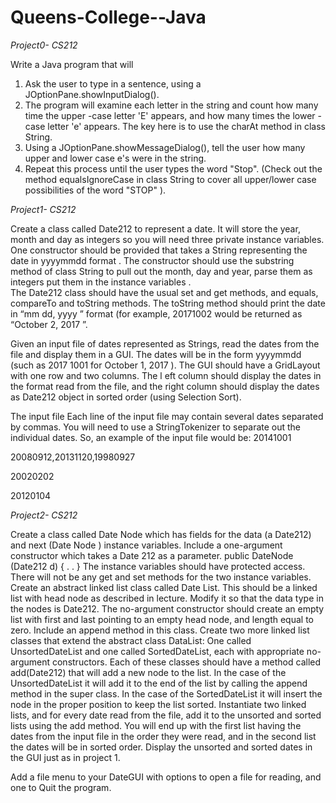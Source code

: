 # Queens-College--Java

*Project0- CS212*

Write a Java program that will
1.   Ask the user to type in a sentence, using a JOptionPane.showInputDialog().
2.   The program will examine 
each letter in the string and count how many time the upper
-case 
letter 'E' appears, and how many times the lower
-case letter 'e' appears.
 The key here is to use 
the 
charAt
 method in class String.
3.   Using a JOptionPane.showMessageDialog(), tell the user how many upper and lower case e's 
were in the string.
4.   Repeat this process until the user types the word "Stop".
 (Check out the method 
equalsIgnoreCase
in class String to cover all upper/lower case possibilities of the word 
"STOP"
). 

*Project1- CS212*


Create a class called 
Date212
to represent a date. It will store the year, month and day as integers
 so 
you will need three private instance variables. 
One
 constructor
 should be provided 
that takes
 a String 
representing the date in 
yyyymmdd
 format
. The constructor 
should 
use the 
substring
method of class 
String
 to pull out the month, day and year, parse them as integers put them in the instance variables
.  
The 
Date212
class should have the usual set and get methods, and 
equals, compareTo and 
toString
 methods. The 
toString
 method should print the date in 
“mm dd, yyyy
” format (for example, 
20171002 would be returned as 
“October 2, 2017
”. 

Given an input file of dates represented as Strings, read the dates from the file and display them in a 
GUI. The dates will be in the form 
yyyymmdd
 (such as 2017
1001 for October 1, 2017
). The GUI should 
have a GridLayout with one row and two columns. The l
eft column should display the dates
 in the 
format read from the file, 
and the right column should display the dates
 as 
Date212
object
 in sorted 
order (using Selection Sort).

The input file
Each line of the input file may contain several
 dates separated by commas. You will need to use a 
StringTokenizer to separate out the individual dates. So, an example of the input file would be:
20141001 

20080912,20131120,19980927 

20020202 

20120104 

*Project2- CS212*

Create a class called 
Date
Node
which has fields for the 
data
(a Date212) and 
next
 (Date
Node
)
instance variables. Include a one-argument 
constructor which takes a Date
212 
as a parameter.
      public 
DateNode (Date212 
d) {  . . } 
The instance variables should 
have 
protected 
access. There 
will not be 
any get and set methods for the 
two instance variables.
Create 
an abstract linked list class
 called 
Date
List.
 This 
should be
 a linked list with head node
 as 
described in lecture. Modify it so that the data 
type 
in the nodes
 is 
Date212. The no-argument 
constructor should create an empty list with 
first
 and 
last
 pointing to an empty head node, and 
length
equal to zero. Include an append method in this class.
Create two more linked list classes that extend the abstract class DataList: One called 
UnsortedDateList and one called SortedDateList, each with appropriate no-argument constructors. 
Each of these classes should have a method called 
add(Date212)
that will add a new node to the list. In 
the case of the UnsortedDateList it will add it to the end of the list by calling the append method in the 
super class. In the case of the SortedDateList it will insert the node in the proper position to keep the 
list sorted.
Instantiate two linked lists, and for every date read from the file, add it to the unsorted and sorted lists 
using the 
add
 method.
 You
 will end up with the first list having the dates from the input file in the order 
they were read, and in the second list the dates will be in sorted order. Display the unsorted and sorted 
dates in the GUI just as in project 1.

Add a file menu to your DateGUI with options to open a file for reading, and one to Quit the program.


